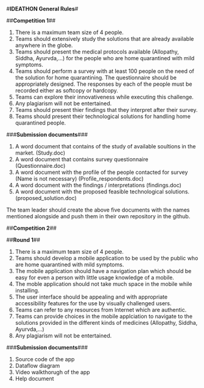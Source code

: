 #**IDEATHON General Rules**#

##**Competition 1**##
1. There is a maximum team size of 4 people.
2. Teams should extensively study the solutions that are already available anywhere in the globe.
3. Teams should present the medical protocols available (Allopathy, Siddha, Ayurvda,...) for the people who are home quarantined with mild symptoms.
4. Teams should perform a survey with at least 100 people on the need of the solution for home quarantining. The questionnaire should be appropriately designed. The responses by each of the people must be recorded either as softcopy or hardcopy.
5. Teams can explore their innovativeness while executing this challenge.
6. Any plagiarism will not be entertained.
7. Teams should present thier findings that they interpret after their survey.
8. Teams should present their technological solutions for handling home quarantined people.

###**Submission documents**###
1. A word document that contains of the study of available soultions in the market. (Study.doc)
2. A word document that contains survey questionnaire (Questionnaire.doc)
3. A word document with the profile of the people contacted for survey (Name is not necessary) (Profile_respondents.doc)
4. A word document with the findings / interpretations (findings.doc)
5. A word document with the proposed feasible technological solutions. (proposed_solution.doc)

The team leader should create the above five documents with the names mentioned alongside and push them in their own repository in the github.

##**Competition 2**##

##**Round 1**##
1. There is a maximum team size of 4 people.
2. Teams should develop a mobile application to be used by the public who are home quarantined with mild symptoms.
3. The mobile application should have a navigation plan which should be easy for even a person with little usage knowledge of a mobile.
4. The moble application should not take much space in the mobile while installing.
5. The user interface should be appealing and with appropriate accessibility features for the use by visually challenged users.
6. Teams can refer to any resources from Internet which are authentic.
7. Teams can provide choices in the mobile applciation to navigate to the solutions provided in the different kinds of medicines (Allopathy, Siddha, Ayurvda,...)
8. Any plagiarism will not be entertained.

###**Submission documents**###
1. Source code of the app
2. Dataflow diagram
3. Video walkthorugh of the app
4. Help document
